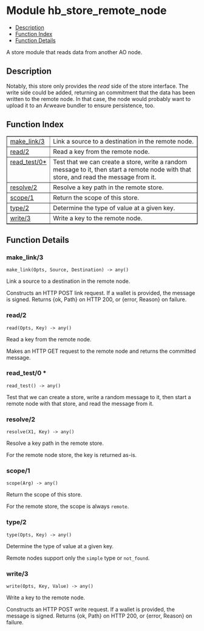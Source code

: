 

# Module hb_store_remote_node
* [Description](#description)
* [Function Index](#index)
* [Function Details](#functions)

A store module that reads data from another AO node.

<a name="description"></a>

## Description
Notably, this store only provides the _read_ side of the store interface.
The write side could be added, returning an commitment that the data has
been written to the remote node. In that case, the node would probably want
to upload it to an Arweave bundler to ensure persistence, too.<a name="index"></a>

## Function Index


<table width="100%" border="1" cellspacing="0" cellpadding="2" summary="function index"><tr><td valign="top"><a href="#make_link-3">make_link/3</a></td><td>Link a source to a destination in the remote node.</td></tr><tr><td valign="top"><a href="#read-2">read/2</a></td><td>Read a key from the remote node.</td></tr><tr><td valign="top"><a href="#read_test-0">read_test/0*</a></td><td>Test that we can create a store, write a random message to it, then
start a remote node with that store, and read the message from it.</td></tr><tr><td valign="top"><a href="#resolve-2">resolve/2</a></td><td>Resolve a key path in the remote store.</td></tr><tr><td valign="top"><a href="#scope-1">scope/1</a></td><td>Return the scope of this store.</td></tr><tr><td valign="top"><a href="#type-2">type/2</a></td><td>Determine the type of value at a given key.</td></tr><tr><td valign="top"><a href="#write-3">write/3</a></td><td>Write a key to the remote node.</td></tr></table>


<a name="functions"></a>

## Function Details

<a name="make_link-3"></a>

### make_link/3

`make_link(Opts, Source, Destination) -> any()`

Link a source to a destination in the remote node.

Constructs an HTTP POST link request. If a wallet is provided,
the message is signed. Returns {ok, Path} on HTTP 200, or
{error, Reason} on failure.

<a name="read-2"></a>

### read/2

`read(Opts, Key) -> any()`

Read a key from the remote node.

Makes an HTTP GET request to the remote node and returns the
committed message.

<a name="read_test-0"></a>

### read_test/0 *

`read_test() -> any()`

Test that we can create a store, write a random message to it, then
start a remote node with that store, and read the message from it.

<a name="resolve-2"></a>

### resolve/2

`resolve(X1, Key) -> any()`

Resolve a key path in the remote store.

For the remote node store, the key is returned as-is.

<a name="scope-1"></a>

### scope/1

`scope(Arg) -> any()`

Return the scope of this store.

For the remote store, the scope is always `remote`.

<a name="type-2"></a>

### type/2

`type(Opts, Key) -> any()`

Determine the type of value at a given key.

Remote nodes support only the `simple` type or `not_found`.

<a name="write-3"></a>

### write/3

`write(Opts, Key, Value) -> any()`

Write a key to the remote node.

Constructs an HTTP POST write request. If a wallet is provided,
the message is signed. Returns {ok, Path} on HTTP 200, or
{error, Reason} on failure.

